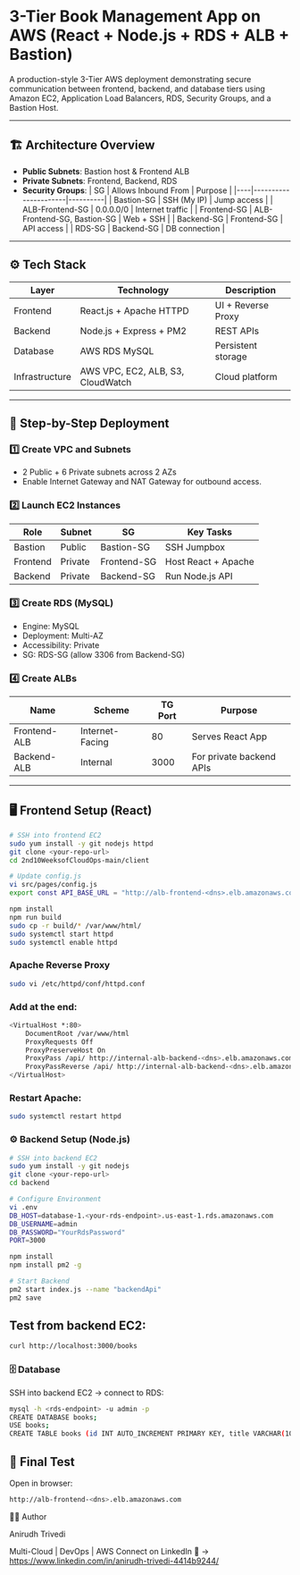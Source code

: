 # 3-Tier Book Management App on AWS (React + Node.js + RDS + ALB + Bastion)

A production-style 3-Tier AWS deployment demonstrating secure communication between frontend, backend, and database tiers using Amazon EC2, Application Load Balancers, RDS, Security Groups, and a Bastion Host.

---

## 🏗️ Architecture Overview

- **Public Subnets**: Bastion host & Frontend ALB  
- **Private Subnets**: Frontend, Backend, RDS  
- **Security Groups**:
  | SG | Allows Inbound From | Purpose |
  |----|----------------------|----------|
  | Bastion-SG | SSH (My IP) | Jump access |
  | ALB-Frontend-SG | 0.0.0.0/0 | Internet traffic |
  | Frontend-SG | ALB-Frontend-SG, Bastion-SG | Web + SSH |
  | Backend-SG | Frontend-SG | API access |
  | RDS-SG | Backend-SG | DB connection |

---

## ⚙️ Tech Stack

| Layer | Technology | Description |
|--------|-------------|-------------|
| Frontend | React.js + Apache HTTPD | UI + Reverse Proxy |
| Backend | Node.js + Express + PM2 | REST APIs |
| Database | AWS RDS MySQL | Persistent storage |
| Infrastructure | AWS VPC, EC2, ALB, S3, CloudWatch | Cloud platform |

---

## 🧩 Step-by-Step Deployment

### 1️⃣ Create VPC and Subnets
- 2 Public + 6 Private subnets across 2 AZs  
- Enable Internet Gateway and NAT Gateway for outbound access.

### 2️⃣ Launch EC2 Instances
| Role | Subnet | SG | Key Tasks |
|------|---------|----|-----------|
| Bastion | Public | Bastion-SG | SSH Jumpbox |
| Frontend | Private | Frontend-SG | Host React + Apache |
| Backend | Private | Backend-SG | Run Node.js API |

### 3️⃣ Create RDS (MySQL)
- Engine: MySQL  
- Deployment: Multi-AZ  
- Accessibility: Private  
- SG: RDS-SG (allow 3306 from Backend-SG)

### 4️⃣ Create ALBs
| Name | Scheme | TG Port | Purpose |
|------|---------|---------|----------|
| Frontend-ALB | Internet-Facing | 80 | Serves React App |
| Backend-ALB | Internal | 3000 | For private backend APIs |

---

## 🖥️ Frontend Setup (React)

```bash
# SSH into frontend EC2
sudo yum install -y git nodejs httpd
git clone <your-repo-url>
cd 2nd10WeeksofCloudOps-main/client

# Update config.js
vi src/pages/config.js
export const API_BASE_URL = "http://alb-frontend-<dns>.elb.amazonaws.com/api";

npm install
npm run build
sudo cp -r build/* /var/www/html/
sudo systemctl start httpd
sudo systemctl enable httpd

```

### Apache Reverse Proxy

```bash
sudo vi /etc/httpd/conf/httpd.conf
```

### Add at the end:
```bash
<VirtualHost *:80>
    DocumentRoot /var/www/html
    ProxyRequests Off
    ProxyPreserveHost On
    ProxyPass /api/ http://internal-alb-backend-<dns>.elb.amazonaws.com/
    ProxyPassReverse /api/ http://internal-alb-backend-<dns>.elb.amazonaws.com/
</VirtualHost>
```

### Restart Apache:
```bash
sudo systemctl restart httpd
```
### ⚙️ Backend Setup (Node.js)
```bash
# SSH into backend EC2
sudo yum install -y git nodejs
git clone <your-repo-url>
cd backend

# Configure Environment
vi .env
DB_HOST=database-1.<your-rds-endpoint>.us-east-1.rds.amazonaws.com
DB_USERNAME=admin
DB_PASSWORD="YourRdsPassword"
PORT=3000

npm install
npm install pm2 -g

# Start Backend
pm2 start index.js --name "backendApi"
pm2 save
```
## Test from backend EC2:

```bash
curl http://localhost:3000/books
```

### 🗄️ Database
SSH into backend EC2 → connect to RDS:
```bash
mysql -h <rds-endpoint> -u admin -p
CREATE DATABASE books;
USE books;
CREATE TABLE books (id INT AUTO_INCREMENT PRIMARY KEY, title VARCHAR(100), `desc` TEXT, price FLOAT, cover VARCHAR(255));

```
## 🚀 Final Test
Open in browser:
```bash
http://alb-frontend-<dns>.elb.amazonaws.com
```

🧑‍💻 Author

Anirudh Trivedi

Multi-Cloud | DevOps | AWS 
Connect on LinkedIn 🚀 -> https://www.linkedin.com/in/anirudh-trivedi-4414b9244/
 



